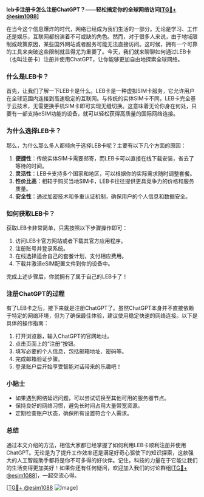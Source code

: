**leb卡注册卡怎么注册ChatGPT？——轻松搞定你的全球网络访问[[TG💪+ @esim1088](https://t.me/s/esim1088)]**

在当今这个信息爆炸的时代，网络已经成为我们生活的一部分。无论是学习、工作还是娱乐，互联网都扮演着不可或缺的角色。然而，对于很多人来说，由于地域限制或政策原因，某些国外网站或者服务可能无法直接访问。这时候，拥有一个可靠的工具来突破这些限制就显得尤为重要了。今天，我们就来聊聊如何通过LEB卡（也叫注册卡）注册并使用ChatGPT，让你能够更加自由地探索全球网络。

### 什么是LEB卡？

首先，让我们了解一下LEB卡是什么。LEB卡是一种虚拟SIM卡服务，它允许用户在全球范围内连接到高速稳定的互联网。与传统的实体SIM卡不同，LEB卡完全基于云技术，无需更换手机SIM卡即可实现无缝切换。这意味着无论你身在何处，只要有一部支持eSIM功能的设备，就可以轻松获得高质量的国际网络连接。

### 为什么选择LEB卡？

那么，为什么那么多人都倾向于选择LEB卡呢？主要有以下几个方面的原因：

1. **便捷性**：传统实体SIM卡需要邮寄，而LEB卡可以直接在线下载安装，省去了等待的时间。
2. **灵活性**：LEB卡支持多个国家和地区，可以根据你的实际需求随时调整套餐。
3. **性价比高**：相较于购买当地SIM卡，LEB卡往往提供更具竞争力的价格和服务质量。
4. **安全性**：通过加密技术和多重认证机制，确保用户的个人信息和数据安全。

### 如何获取LEB卡？

获取LEB卡非常简单，只需按照以下步骤操作即可：

1. 访问LEB卡官方网站或者下载其官方应用程序。
2. 注册账号并登录系统。
3. 在线选择适合自己的套餐计划，支付相应费用。
4. 下载并激活eSIM配置文件到你的设备中。

完成上述步骤后，你就拥有了属于自己的LEB卡了！

### 注册ChatGPT的过程

有了LEB卡之后，接下来就是注册ChatGPT了。虽然ChatGPT本身并不直接依赖于特定的网络环境，但为了确保最佳体验，建议使用稳定快速的网络连接。以下是具体的操作指南：

1. 打开浏览器，输入ChatGPT的官网地址。
2. 点击页面上的“注册”按钮。
3. 填写必要的个人信息，包括邮箱地址、密码等。
4. 完成邮箱验证步骤。
5. 登录账户后开始享受智能对话带来的乐趣吧！

### 小贴士

- 如果遇到网络延迟问题，可以尝试切换至其他可用的服务器节点。
- 保持良好的网络习惯，避免长时间占用大量带宽资源。
- 定期检查账户状态，确保所有设置符合个人需求。

### 总结

通过本文介绍的方法，相信大家都已经掌握了如何利用LEB卡顺利注册并使用ChatGPT。无论是为了提升工作效率还是满足好奇心驱使下的知识探索，这款强大的人工智能助手都将是你不可多得的好伙伴。记住，科技的力量在于它能让我们的生活变得更加美好！如果你还有任何疑问，欢迎加入我们的讨论群组[[TG💪+ @esim1088](https://t.me/s/esim1088)]，一起交流心得。

[[TG💪+ @esim1088](https://t.me/s/esim1088) ![Image](https://i.postimg.cc/4NQfJmqS/Snipaste-2025-05-13-00-14-12.png)]